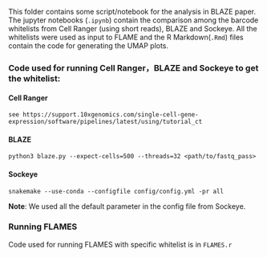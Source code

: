 This folder contains some script/notebook for the analysis in BLAZE paper. The jupyter notebooks (`.ipynb`) contain the comparison among the barcode whitelists from Cell Ranger (using short reads), BLAZE and Sockeye. All the whitelists were used as input to FLAME and the R Markdown(`.Rmd`) files contain the code for generating the UMAP plots.

### Code used for running Cell Ranger，BLAZE and Sockeye to get the whitelist:
#### Cell Ranger
```
see https://support.10xgenomics.com/single-cell-gene-expression/software/pipelines/latest/using/tutorial_ct 
```
#### BLAZE
```
python3 blaze.py --expect-cells=500 --threads=32 <path/to/fastq_pass>
```
#### Sockeye
```
snakemake --use-conda --configfile config/config.yml -pr all
```
**Note**: We used all the default parameter in the config file from Sockeye.

### Running FLAMES
Code used for running FLAMES with specific whitelist is in `FLAMES.r`
